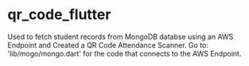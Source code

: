 # qr_code_flutter


Used to fetch student records from MongoDB databse using an AWS Endpoint and Created a QR Code Attendance Scanner. Go to: 'lib/mogo/mongo.dart' for the code that connects to the AWS Endpoint.
